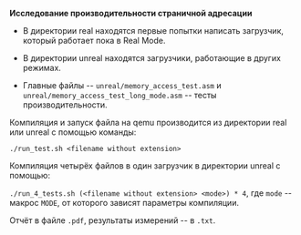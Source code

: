 **Исследование производительности страничной адресации**

* В директории real находятся первые попытки написать загрузчик, который работает пока в Real Mode.

* В директории unreal находятся загрузчики, работающие в других режимах.

* Главные файлы -- `unreal/memory_access_test.asm` и `unreal/memory_access_test_long_mode.asm` -- тесты производительности.

Компиляция и запуск файла на qemu производится из директории real или unreal с помощью команды:

`./run_test.sh <filename without extension>`

Компиляция четырёх файлов в один загрузчик в директории unreal с помощью:

`./run_4_tests.sh (<filename without extension> <mode>) * 4`, где `mode` -- макрос `MODE`, от которого зависят параметры компиляции.

Отчёт в файле `.pdf`, результаты измерений -- в `.txt`.
